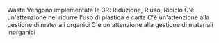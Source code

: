 Waste
Vengono implementate le 3R: Riduzione, Riuso, Riciclo
C'è un'attenzione nel ridurre l'uso di plastica e carta
C'è un'attenzione alla gestione di materiali organici
C'è un'attenzione alla gestione di materiali inorganici